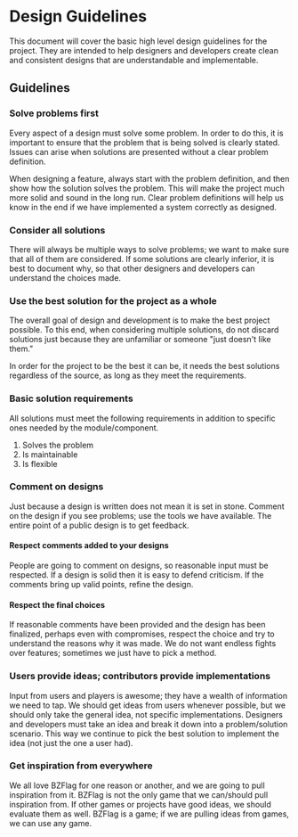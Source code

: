 # Design Guidelines
This document will cover the basic high level design guidelines for the project. They are intended to help designers and developers create clean and consistent designs that are understandable and implementable.

## Guidelines

### Solve problems first
Every aspect of a design must solve some problem. In order to do this, it is important to ensure that the problem that is being solved is clearly stated. Issues can arise when solutions are presented without a clear problem definition.

When designing a feature, always start with the problem definition, and then show how the solution solves the problem. This will make the project much more solid and sound in the long run. Clear problem definitions will help us know in the end if we have implemented a system correctly as designed.

### Consider all solutions
There will always be multiple ways to solve problems; we want to make sure that all of them are considered. If some solutions are clearly inferior, it is best to document why, so that other designers and developers can understand the choices made.

### Use the best solution for the project as a whole
The overall goal of design and development is to make the best project possible. To this end, when considering multiple solutions, do not discard solutions just because they are unfamiliar or someone "just doesn't like them."

In order for the project to be the best it can be, it needs the best solutions regardless of the source, as long as they meet the requirements.

### Basic solution requirements
All solutions must meet the following requirements in addition to specific ones needed by the module/component.

1. Solves the problem
2. Is maintainable
3. Is flexible

### Comment on designs
Just because a design is written does not mean it is set in stone. Comment on the design if you see problems; use the tools we have available. The entire point of a public design is to get feedback.

#### Respect comments added to your designs
People are going to comment on designs, so reasonable input must be respected. If a design is solid then it is easy to defend criticism. If the comments bring up valid points, refine the design.

#### Respect the final choices
If reasonable comments have been provided and the design has been finalized, perhaps even with compromises, respect the choice and try to understand the reasons why it was made. We do not want endless fights over features; sometimes we just have to pick a method.

### Users provide ideas; contributors provide implementations
Input from users and players is awesome; they have a wealth of information we need to tap. We should get ideas from users whenever possible, but we should only take the general idea, not specific implementations. Designers and developers must take an idea and break it down into a problem/solution scenario. This way we continue to pick the best solution to implement the idea (not just the one a user had).

### Get inspiration from everywhere
We all love BZFlag for one reason or another, and we are going to pull inspiration from it. BZFlag is not the only game that we can/should pull inspiration from. If other games or projects have good ideas, we should evaluate them as well. BZFlag is a game; if we are pulling ideas from games, we can use any game.
